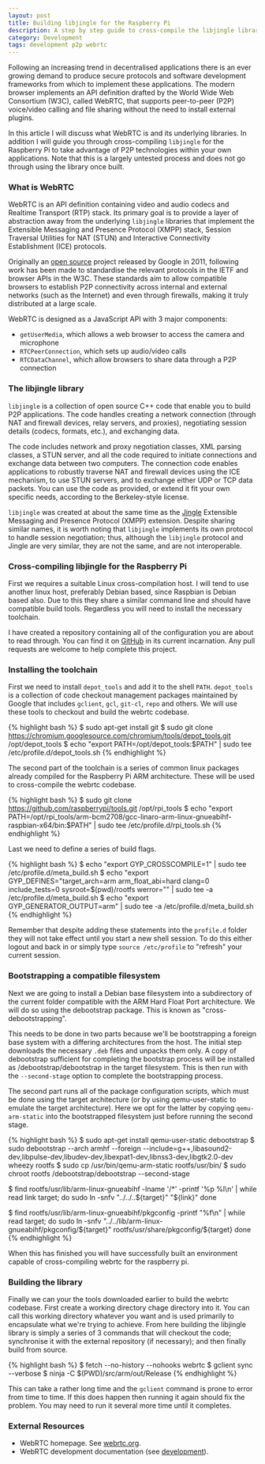 ```yaml
---
layout: post
title: Building libjingle for the Raspberry Pi
description: A step by step guide to cross-compile the libjingle library for the Raspberry Pi.
category: Development
tags: development p2p webrtc
---
```

Following an increasing trend in decentralised applications there is an ever
growing demand to produce secure protocols and software development frameworks
from which to implement these applications. The modern browser implements an
API definition drafted by the World Wide Web Consortium (W3C), called WebRTC,
that supports peer-to-peer (P2P) voice/video calling and file sharing without
the need to install external plugins.

In this article I will discuss what WebRTC is and its underlying libraries. In
addition I will guide you through cross-compiling `libjingle` for the Raspberry
Pi to take advantage of P2P technologies within your own applications. Note
that this is a largely untested process and does not go through using the
library once built.

### What is WebRTC

WebRTC is an API definition containing video and audio codecs and Realtime
Transport (RTP) stack. Its primary goal is to provide a layer of abstraction
away from the underlying `libjingle` libraries that implement the Extensible
Messaging and Presence Protocol (XMPP) stack, Session Traversal Utilities for
NAT (STUN) and Interactive Connectivity Establishment (ICE) protocols.

Originally an [open source](https://en.wikipedia.org/wiki/Open-source_software)
project released by Google in 2011, following work has been made to standardise
the relevant protocols in the IETF and browser APIs in the W3C. These standards
aim to allow compatible browsers to establish P2P connectivity across internal
and external networks (such as the Internet) and even through firewalls, making
it truly distributed at a large scale.

WebRTC is designed as a JavaScript API with 3 major components:

* `getUserMedia`, which allows a web browser to access the camera and
  microphone
* `RTCPeerConnection`, which sets up audio/video calls
* `RTCDataChannel`, which allow browsers to share data through a P2P connection

### The libjingle library

`libjingle` is a collection of open source C++ code that enable you to build
P2P applications. The code handles creating a network connection (through NAT
and firewall devices, relay servers, and proxies), negotiating session details
(codecs, formats, etc.), and exchanging data.

The code includes network and proxy negotiation classes, XML parsing classes, a
STUN server, and all the code required to initiate connections and exchange
data between two computers. The connection code enables applications to
robustly traverse NAT and firewall devices using the ICE mechanism, to use STUN
servers, and to exchange either UDP or TCP data packets. You can use the code
as provided, or extend it fit your own specific needs, according to the
Berkeley-style license.

`libjingle` was created at about the same time as the
[Jingle](https://en.wikipedia.org/wiki/Jingle_(protocol)) Extensible Messaging
and Presence Protocol (XMPP) extension. Despite sharing similar names, it is
worth noting that `libjingle` implements its own protocol to handle session
negotiation; thus, although the `libjingle` protocol and Jingle are very
similar, they are not the same, and are not interoperable.

### Cross-compiling libjingle for the Raspberry Pi

First we requires a suitable Linux cross-compilation host. I will tend to use
another linux host, preferably Debian based, since Raspbian is Debian based
also. Due to this they share a similar command line and should have compatible
build tools. Regardless you will need to install the necessary toolchain.

I have created a repository containing all of the configuration you are about
to read through. You can find it on
[GitHub](https://github.com/tomasbasham/webrtc-armhf) in its current
incarnation. Any pull requests are welcome to help complete this project.

### Installing the toolchain

First we need to install `depot_tools` and add it to the shell `PATH`.
`depot_tools` is a collection of code checkout management packages maintained
by Google that includes `gclient`, `gcl`, `git-cl`, `repo` and others. We will
use these tools to checkout and build the webrtc codebase.

{% highlight bash %}
  $ sudo apt-get install git
  $ sudo git clone https://chromium.googlesource.com/chromium/tools/depot_tools.git /opt/depot_tools
  $ echo "export PATH=/opt/depot_tools:\$PATH" | sudo tee /etc/profile.d/depot_tools.sh
{% endhighlight %}

The second part of the toolchain is a series of common linux packages already
compiled for the Raspberry Pi ARM architecture. These will be used to
cross-compile the webrtc codebase.

{% highlight bash %}
  $ sudo git clone https://github.com/raspberrypi/tools.git /opt/rpi_tools
  $ echo "export PATH=/opt/rpi_tools/arm-bcm2708/gcc-linaro-arm-linux-gnueabihf-raspbian-x64/bin:\$PATH" | sudo tee /etc/profile.d/rpi_tools.sh
{% endhighlight %}

Last we need to define a series of build flags.

{% highlight bash %}
  $ echo "export GYP_CROSSCOMPILE=1" | sudo tee /etc/profile.d/meta_build.sh
  $ echo "export GYP_DEFINES=\"target_arch=arm arm_float_abi=hard clang=0 include_tests=0 sysroot=$(pwd)/rootfs werror=\"" | sudo tee -a /etc/profile.d/meta_build.sh
  $ echo "export GYP_GENERATOR_OUTPUT=arm" | sudo tee -a /etc/profile.d/meta_build.sh
{% endhighlight %}

Remember that despite adding these statements into the `profile.d` folder they
will not take effect until you start a new shell session. To do this either
logout and back in or simply type `source /etc/profile` to "refresh" your
current session.

### Bootstrapping a compatible filesystem

Next we are going to install a Debian base filesystem into a subdirectory of
the current folder compatible with the ARM Hard Float Port architecture. We
will do so using the debootstrap package. This is known as
"cross-debootstrapping".

This needs to be done in two parts because we'll be bootstrapping a foreign
base system with a differing architectures from the host. The initial step
downloads the necessary `.deb` files and unpacks them only. A copy of
debootstrap sufficient for completing the bootstrap process will be installed
as /debootstrap/debootstrap in the target filesystem. This is then run with the
`--second-stage` option to complete the bootstrapping process.

The second part runs all of the package configuration scripts, which must be
done using the target architecture (or by using qemu-user-static to emulate the
target architecture). Here we opt for the latter by copying `qemu-arm-static`
into the bootstrapped filesystem just before running the second stage.

{% highlight bash %}
  $ sudo apt-get install qemu-user-static debootstrap
  $ sudo debootstrap --arch armhf --foreign --include=g++,libasound2-dev,libpulse-dev,libudev-dev,libexpat1-dev,libnss3-dev,libgtk2.0-dev wheezy rootfs
  $ sudo cp /usr/bin/qemu-arm-static rootfs/usr/bin/
  $ sudo chroot rootfs /debootstrap/debootstrap --second-stage

  $ find rootfs/usr/lib/arm-linux-gnueabihf -lname '/*' -printf '%p %l\n' | while read link target; do
    sudo ln -snfv "../../..${target}" "${link}"
  done

  $ find rootfs/usr/lib/arm-linux-gnueabihf/pkgconfig -printf "%f\n" | while read target; do
    sudo ln -snfv "../../lib/arm-linux-gnueabihf/pkgconfig/${target}" rootfs/usr/share/pkgconfig/${target}
  done
{% endhighlight %}

When this has finished you will have successfully built an environment capable
of cross-compiling webrtc for the raspberry pi.

### Building the library

Finally we can your the tools downloaded earlier to build the webrtc codebase.
First create a working directory chage directory into it. You can call this
working directory whatever you want and is used primarily to encapsulate what
we're trying to achieve. From here building the libjingle library is simply a
series of 3 commands that will checkout the code; synchronise it with the
external repository (if necessary); and then finally build from source.

{% highlight bash %}
  $ fetch --no-history --nohooks webrtc
  $ gclient sync --verbose
  $ ninja -C $(PWD)/src/arm/out/Release
{% endhighlight %}

This can take a rather long time and the `gclient` command is prone to error
from time to time. If this does happen then running it again should fix the
problem. You may need to run it several more time until it completes.

### External Resources

* WebRTC homepage. See [webrtc.org](http://www.webrtc.org/).
* WebRTC development documentation (see
  [development](https://webrtc.org/native-code/development/)).
